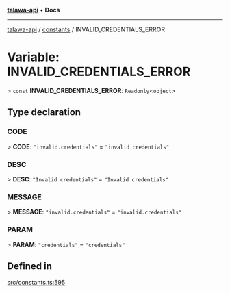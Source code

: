 [**talawa-api**](../../README.md) • **Docs**

***

[talawa-api](../../modules.md) / [constants](../README.md) / INVALID\_CREDENTIALS\_ERROR

# Variable: INVALID\_CREDENTIALS\_ERROR

\> `const` **INVALID\_CREDENTIALS\_ERROR**: `Readonly`\<`object`\>

## Type declaration

### CODE

\> **CODE**: `"invalid.credentials"` = `"invalid.credentials"`

### DESC

\> **DESC**: `"Invalid credentials"` = `"Invalid credentials"`

### MESSAGE

\> **MESSAGE**: `"invalid.credentials"` = `"invalid.credentials"`

### PARAM

\> **PARAM**: `"credentials"` = `"credentials"`

## Defined in

[src/constants.ts:595](https://github.com/PalisadoesFoundation/talawa-api/blob/60937520d7a29ccf883a9c6a7c2d186bae92a81b/src/constants.ts#L595)
